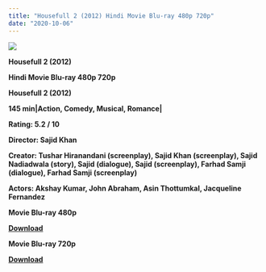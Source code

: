 ```yaml
---
title: "Housefull 2 (2012) Hindi Movie Blu-ray 480p 720p"
date: "2020-10-06"
---
```


[**![](https://1.bp.blogspot.com/-Gfo2Otb0qoo/Xuy9PEvlFHI/AAAAAAAADeg/7cDjH3I7ZCEer0pbTa72FfvXdl8H5WS7QCLcBGAsYHQ/s1600/yuij8jnb.jpg)**](https://1.bp.blogspot.com/-Gfo2Otb0qoo/Xuy9PEvlFHI/AAAAAAAADeg/7cDjH3I7ZCEer0pbTa72FfvXdl8H5WS7QCLcBGAsYHQ/s1600/yuij8jnb.jpg)

 **Housefull 2 (2012)**

**Hindi Movie Blu-ray 480p 720p** 

**Housefull 2 (2012)**

**145 min|Action, Comedy, Musical, Romance|**

**Rating: 5.2 / 10** 

**Director: Sajid Khan**

**Creator: Tushar Hiranandani (screenplay), Sajid Khan (screenplay), Sajid Nadiadwala (story), Sajid (dialogue), Sajid (screenplay), Farhad Samji (dialogue), Farhad Samji (screenplay)**

**Actors: Akshay Kumar, John Abraham, Asin Thottumkal, Jacqueline Fernandez**

 **Movie Blu-ray 480p** 

**[Download](https://myglinks.xyz/4061)** 

 **Movie Blu-ray 720p** 

**[Download](https://myglinks.xyz/4062)**
